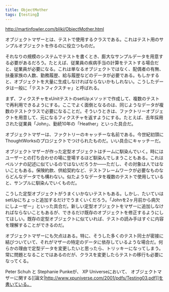 ```yaml
---
title: ObjectMother
tags: [testing]
---
```


http://martinfowler.com/bliki/ObjectMother.html

オブジェクトマザーとは、テストで使用するクラスである。これはテスト用のサンプルオブジェクトを作るのに役立つものだ。

それなりの規模のシステムでテストを書くとき、膨大なサンプルデータを用意する必要があるだろう。たとえば、従業員の疾病手当の計算をテストする場合だと、従業員が必要になる。これは単なるオブジェクトではなく、配偶者の有無、扶養家族の人数、勤務履歴、給与履歴などのデータが必要である。もしかすると、オブジェクトを大量に生成しなければならないかもしれない。こうしたデータは一般に「テストフィクスチャ」と呼ばれる。

まず、フィクスチャをxUnitテストのsetUpメソッドで作成して、複数のテストで再利用できるようにする。ここでよく面倒となるのは、同じようなデータが複数のテストクラスで必要になることだ。そういうときは、ファクトリーオブジェクトを用意して、元になるフィクスチャを返すようにする。たとえば、去年採用された従業員「John」、勤続10年の「Heather」といった具合だ。

オブジェクトマザーは、ファクトリーのキャッチーな名前である。今世紀初頭にThoughtWorksのプロジェクトでつけられたものだ。いい具合にキャッチーだ。

オブジェクトマザーが作った定型オブジェクトはチームに馴染んでいく。時にはユーザーとの打ち合わせの場に登場するほど馴染んでしまうこともある。これはペルソナの記述に似ているのではないだろうか——ただし、その対象は人ではないこともある。保険約款、供給契約など、テストフレームワークが必要なものならどんなデータでも構わない。似たようなデータを複数のテストで使用していると、サンプルに馴染んでいくものだ。

こうした定型オブジェクトがうまくいかないテストもある。しかし、たいていはsetUpにちょっと追加するだけでうまくいくだろう。「Johnを2ヶ月前から病欠にしよーぜー」といった具合だ。新しい定型オブジェクトをマザーに追加しなければならないこともあるが、できるだけ既存のオブジェクトを修正するようにしてほしい。既存の定型オブジェクトに似ていれば、テストの読み手はすぐに内容を理解することができるのだ。

オブジェクトマザーにも欠点はある。特に、そうした多くのテスト同士が密接に結びついていて、それがマザーの特定のデータに依存しているような場合だ。何らかの理由で定型データを変更したいと思ったら、トリッキーになってしまう。常に問題となることではあるのだが、クラスを変更したらテストの移行も必要になってくる。

Peter Schuh と Stephanie Punkeが、 XP Universeにおいて、 オブジェクトマザーに関する[[論文|http://www.xpuniverse.com/2001/pdfs/Testing03.pdf]]を書いている。
